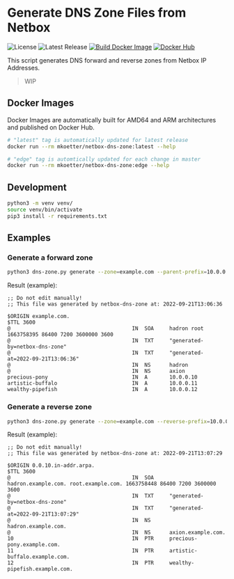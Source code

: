 # Generate DNS Zone Files from Netbox

![License](https://img.shields.io/github/license/michaelkoetter/netbox-dns-zone)
![Latest Release](https://img.shields.io/github/v/tag/michaelkoetter/netbox-dns-zone?label=release&sort=semver)
[![Build Docker Image](https://github.com/michaelkoetter/netbox-dns-zone/actions/workflows/build-image.yml/badge.svg)](https://github.com/michaelkoetter/netbox-dns-zone/actions/workflows/build-image.yml)
[![Docker Hub](https://img.shields.io/static/v1?logo=docker&label=Docker+Hub&message=mkoetter/netbox-dns-zone&color=informational)](https://hub.docker.com/r/mkoetter/netbox-dns-zone)

This script generates DNS forward and reverse zones from Netbox IP Addresses.

> WIP

## Docker Images

Docker Images are automatically built for AMD64 and ARM architectures and published on Docker Hub.

```bash
# "latest" tag is automatically updated for latest release
docker run --rm mkoetter/netbox-dns-zone:latest --help

# "edge" tag is automtically updated for each change in master
docker run --rm mkoetter/netbox-dns-zone:edge --help
```

## Development

```bash
python3 -m venv venv/
source venv/bin/activate
pip3 install -r requirements.txt
```

## Examples

### Generate a forward zone

```bash
python3 dns-zone.py generate --zone=example.com --parent-prefix=10.0.0.0/24 --nameserver=hadron --nameserver=axion
```

Result (example):
```bind
;; Do not edit manually!
;; This file was generated by netbox-dns-zone at: 2022-09-21T13:06:36

$ORIGIN example.com.
$TTL 3600
@                                       IN  SOA     hadron root 1663758395 86400 7200 3600000 3600
@                                       IN  TXT     "generated-by=netbox-dns-zone"
@                                       IN  TXT     "generated-at=2022-09-21T13:06:36"
@                                       IN  NS      hadron
@                                       IN  NS      axion
precious-pony                           IN  A       10.0.0.10
artistic-buffalo                        IN  A       10.0.0.11
wealthy-pipefish                        IN  A       10.0.0.12
```

### Generate a reverse zone

```bash
python3 dns-zone.py generate --zone=example.com --reverse-prefix=10.0.0.0/24 --nameserver=hadron --nameserver=axion
```

Result (example):
```bind
;; Do not edit manually!
;; This file was generated by netbox-dns-zone at: 2022-09-21T13:07:29

$ORIGIN 0.0.10.in-addr.arpa.
$TTL 3600
@                                       IN  SOA     hadron.example.com. root.example.com. 1663758448 86400 7200 3600000 3600
@                                       IN  TXT     "generated-by=netbox-dns-zone"
@                                       IN  TXT     "generated-at=2022-09-21T13:07:29"
@                                       IN  NS      hadron.example.com.
@                                       IN  NS      axion.example.com.
10                                      IN  PTR     precious-pony.example.com.
11                                      IN  PTR     artistic-buffalo.example.com.
12                                      IN  PTR     wealthy-pipefish.example.com.
```